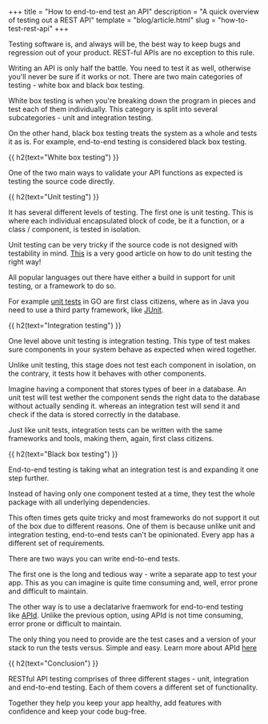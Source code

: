 +++
title = "How to end-to-end test an API"
description = "A quick overview of testing out a REST API"
template = "blog/article.html"
slug = "how-to-test-rest-api"
+++

Testing software is, and always will be, the best way to keep bugs and regression out of your product. REST-ful APIs are no exception to this rule. 

Writing an API is only half the battle. You need to test it as well, otherwise you'll never be sure if it works or not. There are two main categories of testing - white box and black box testing.

White box testing is when you're breaking down the program in pieces and test each of them individually. This category is split into several subcategories - unit and integration testing.

On the other hand, black box testing treats the system as a whole and tests it as is. For example, end-to-end testing is considered black box testing.

{{ h2(text="White box testing") }}

One of the two main ways to validate your API functions as expected is testing the source code directly.

{{ h2(text="Unit testing") }}

It has several different levels of testing. The first one is unit testing. This is where each individual encapsulated block of code, be it a function, or a class / component, is tested in isolation.

Unit testing can be very tricky if the source code is not designed with testability in mind. [This](https://www.guru99.com/unit-testing-guide.html) is a very good article on how to do unit testing the right way!

All popular languages out there have either a build in support for unit testing, or a framework to do so.

For example [unit tests](https://golang.org/pkg/testing/) in GO are first class citizens, where as in Java you need to use a third party framework, like [JUnit](https://junit.org/junit5/).

{{ h2(text="Integration testing") }}

One level above unit testing is integration testing. This type of test makes sure components in your system behave as expected when wired together.

Unlike unit testing, this stage does not test each component in isolation, on the contrary, it tests how it behaves with other components.

Imagine having a component that stores types of beer in a database. An unit test will test wether the component sends the right data to the database without actually sending it. whereas an integration test will send it and check if the data is stored correctly in the database.

Just like unit tests, integration tests can be written with the same frameworks and tools, making them, again, first class citizens.

{{ h2(text="Black box testing") }}

End-to-end testing is taking what an integration test is and expanding it one step further.

Instead of having only one component tested at a time, they test the whole package with all underlying dependencies.

This often times gets quite tricky and most frameworks do not support it out of the box due to different reasons. One of them is because unlike unit and integration testing, end-to-end tests can't be opinionated. Every app has a different set of requirements.

There are two ways you can write end-to-end tests.

The first one is the long and tedious way - write a separate app to test your app. This as you can imagine is quite time consuming and, well, error prone and difficult to maintain.

The other way is to use a declatarive fraemwork for end-to-end testing like [APId](https://www.getapid.com/). Unlike the previous option, using APId is not time consuming, error prone or difficult to maintain.

The only thing you need to provide are the test cases and a version of your stack to run the tests versus. Simple and easy. Learn more about APId [here](https://www.getapid.com/)

{{ h2(text="Conclusion") }}

RESTful API testing comprises of three different stages - unit, integration and end-to-end testing. Each of them covers a different set of functionality.

Together they help you keep your app healthy, add features with confidence and keep your code bug-free.
